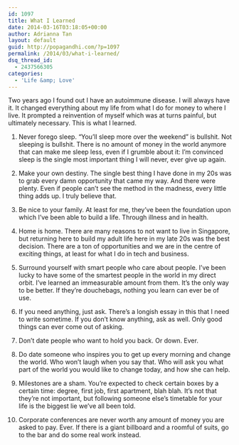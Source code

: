 ```yaml
---
id: 1097
title: What I Learned
date: 2014-03-16T03:18:05+00:00
author: Adrianna Tan
layout: default
guid: http://popagandhi.com/?p=1097
permalink: /2014/03/what-i-learned/
dsq_thread_id:
  - 2437566305
categories:
  - 'Life &amp; Love'
---
```

Two years ago I found out I have an autoimmune disease. I will always have it. It changed everything about my life from what I do for money to where I live. It prompted a reinvention of myself which was at turns painful, but ultimately necessary. This is what I learned.

1. Never forego sleep. &#8220;You&#8217;ll sleep more over the weekend&#8221; is bullshit. Not sleeping is bullshit. There is no amount of money in the world anymore that can make me sleep less, even if I grumble about it: I&#8217;m convinced sleep is the single most important thing I will never, ever give up again.

2. Make your own destiny. The single best thing I have done in my 20s was to grab every damn opportunity that came my way. And there were plenty. Even if people can&#8217;t see the method in the madness, every little thing adds up. I truly believe that.

3. Be nice to your family. At least for me, they&#8217;ve been the foundation upon which I&#8217;ve been able to build a life. Through illness and in health.

4. Home is home. There are many reasons to not want to live in Singapore, but returning here to build my adult life here in my late 20s was the best decision. There are a ton of opportunities and we are in the centre of exciting things, at least for what I do in tech and business.

5. Surround yourself with smart people who care about people. I&#8217;ve been lucky to have some of the smartest people in the world in my direct orbit. I&#8217;ve learned an immeasurable amount from them. It&#8217;s the only way to be better. If they&#8217;re douchebags, nothing you learn can ever be of use.

6. If you need anything, just ask. There&#8217;s a longish essay in this that I need to write sometime. If you don&#8217;t know anything, ask as well. Only good things can ever come out of asking.

7. Don&#8217;t date people who want to hold you back. Or down. Ever.

8. Do date someone who inspires you to get up every morning and change the world. Who won&#8217;t laugh when you say that. Who will ask you what part of the world you would like to change today, and how she can help.

9. Milestones are a sham. You&#8217;re expected to check certain boxes by a certain time: degree, first job, first apartment, blah blah. It&#8217;s not that they&#8217;re not important, but following someone else&#8217;s timetable for your life is the biggest lie we&#8217;ve all been told.

10. Corporate conferences are never worth any amount of money you are asked to pay. Ever. If there is a giant billboard and a roomful of suits, go to the bar and do some real work instead.
